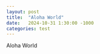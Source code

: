 ```yaml
---
layout: post
title:  "Aloha World"
date:   2024-10-31 1:30:00 -1000
categories: test
---
```

Aloha World
